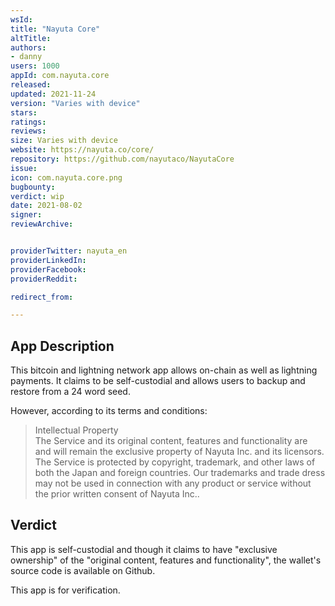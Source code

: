```yaml
---
wsId:
title: "Nayuta Core"
altTitle:
authors:
- danny
users: 1000
appId: com.nayuta.core
released:
updated: 2021-11-24
version: "Varies with device"
stars:
ratings:
reviews:
size: Varies with device
website: https://nayuta.co/core/
repository: https://github.com/nayutaco/NayutaCore
issue:
icon: com.nayuta.core.png
bugbounty:
verdict: wip
date: 2021-08-02
signer:
reviewArchive:


providerTwitter: nayuta_en
providerLinkedIn:
providerFacebook:
providerReddit:

redirect_from:

---
```



## App Description

This bitcoin and lightning network app allows on-chain as well as lightning payments. It claims to be self-custodial and allows users to backup and restore from a 24 word seed.

However, according to its terms and conditions:

> Intellectual Property<br>
> The Service and its original content, features and functionality are and will remain the exclusive property of Nayuta Inc. and its licensors. The Service is protected by copyright, trademark, and other laws of both the Japan and foreign countries. Our trademarks and trade dress may not be used in connection with any product or service without the prior written consent of Nayuta Inc..

## Verdict

This app is self-custodial and though it claims to have "exclusive ownership" of the "original content, features and functionality", the wallet's source code is available on Github.

This app is for verification.
